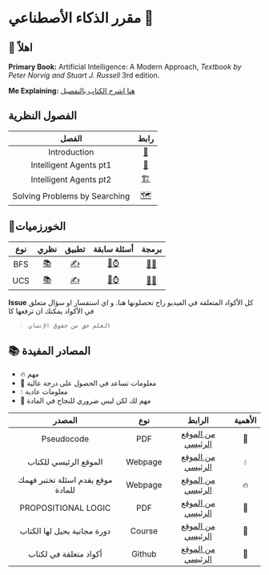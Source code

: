 # مقرر الذكاء الأصطناعي 🤖 
 
## 👋 اهلاً 
**Primary Book:** Artificial Intelligence: A Modern Approach, *Textbook by Peter Norvig and Stuart J. Russell* 3rd edition.  

**Me Explaining:** [هنا اشرح الكتاب بالتفصيل](https://youtube.com/playlist?list=PLlxgGe_pM5G5yAAmfn6pdc8waDL-Ixka8)
## الفصول النظرية
|الفصل|    رابط|
|:------:|:----:|
|Introduction | [🤖](https://youtu.be/ntM34Gpoe3I) |
| Intelligent Agents pt1| [📖](https://youtu.be/Ij3UeWTlMdY) |
| Intelligent Agents pt2| [🏗](https://youtu.be/GV7bwNt-O1Y)  |
| Solving Problems by Searching| [🗺](https://youtu.be/pRM10mXUakQ) |

## 🚀الخورزميات
| نوع | نظري | تطبيق | أسئلة سابقة| برمجة |
|:------:|:-----:|:-----:|:-----:|:-----:|
| BFS | [📚](https://youtu.be/4TkqImQI7d8)| [✍](https://youtu.be/ETW6glZsl-k) | [📝⌚]() | [👩‍💻](https://youtu.be/Sl3qt64J01A)
| UCS | [📚](https://youtu.be/Eo2vMDrxQgc)| [✍](https://youtu.be/nQycYmCVRBY) | [📝⌚]() | [👩‍💻]()

**Issue** كل الأكواد المتعلقة في الفيديو راح تحصلونها هنا. و اي استفسار او سؤال متعلق في الأكواد يمكنك ان ترفعها كا   
> ` العلم حق من حقوق الإنسان `

## 📚 المصادر المفيدة

- 🔥 مهم
- 🌱 معلومات تساعد في الحصول على درجة عالية
- 💧 معلومات عادية 
- 🍜 مهم لك لكن ليس ضروري للنجاح في المادة

| المصدر| نوع| الرابط  |الأهمية
|:-----:|:--------:|:------:|:-------:|
|Pseudocode |PDF| [من الموقع الرئيسي](http://aima.cs.berkeley.edu/algorithms.pdf)| 🌱
|الموقع الرئيسي للكتاب |Webpage| [من الموقع الرئيسي](http://aima.cs.berkeley.edu/)| 💧
| موقع يقدم اسئلة تختبر فهمك للمادة |Webpage| [من الموقع الرئيسي](https://www.sanfoundry.com/artificial-intelligence-questions-answers/)| 🔥
| PROPOSITIONAL LOGIC  |PDF| [من الموقع الرئيسي](https://www.cs.ox.ac.uk/people/michael.wooldridge/teaching/soft-eng/lect07.pdf)| 🌱
| دورة مجانية يحيل لها الكتاب   |Course| [من الموقع الرئيسي](https://www.edx.org/course/artificial-intelligence-ai)| 🍜
| أكواد متعلقة في لكتاب   |Github| [من الموقع الرئيسي](https://github.com/aimacode)| 🍜




